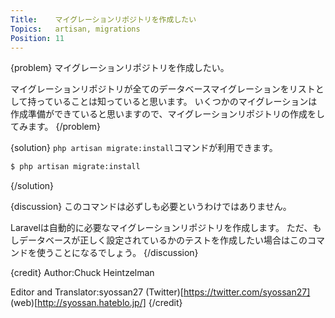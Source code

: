 ```yaml
---
Title:    マイグレーションリポジトリを作成したい
Topics:   artisan, migrations
Position: 11
---
```


{problem}
マイグレーションリポジトリを作成したい。

マイグレーションリポジトリが全てのデータベースマイグレーションをリストとして持っていることは知っていると思います。
いくつかのマイグレーションは作成準備ができていると思いますので、マイグレーションリポジトリの作成をしてみます。
{/problem}

{solution}
`php artisan migrate:install`コマンドが利用できます。

```bash
$ php artisan migrate:install
```
{/solution}

{discussion}
このコマンドは必ずしも必要というわけではありません。

Laravelは自動的に必要なマイグレーションリポジトリを作成します。
ただ、もしデータベースが正しく設定されているかのテストを作成したい場合はこのコマンドを使うことになるでしょう。
{/discussion}

{credit}
Author:Chuck Heintzelman

Editor and Translator:syossan27
(Twitter)[https://twitter.com/syossan27]
(web)[http://syossan.hateblo.jp/]
{/credit}
